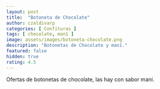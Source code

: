 ```yaml
---
layout: post
title:  "Botoneta de Chocolate"
author: czaldivarp
categories: [ Confituras ]
tags: [ chocolate, maní ]
image: assets/images/botoneta-chocolate.png
description: "Botonetas de Chocolate y maní."
featured: false
hidden: true
rating: 4.5
---
```


Ofertas de botonetas de chocolate, las hay con sabor maní.
